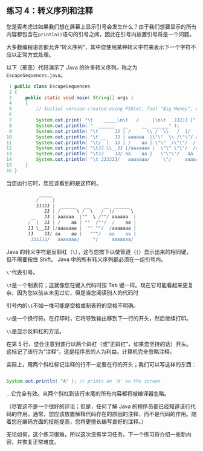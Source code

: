 ## 练习 4：转义序列和注释

您是否考虑过如果我们想在屏幕上显示引号会发生什么？由于我们想要显示的所有内容都包含在`println()`语句的引号之间，因此在引号内放置引号将是一个问题。

大多数编程语言都允许“转义序列”，其中您使用某种转义字符来表示下一个字符不应以正常方式处理。

以下（邪恶）代码演示了 Java 的许多转义序列。称之为`EscapeSequences.java`。

```java
 1 public class EscapeSequences
 2 {
 3     public static void main( String[] args )
 4     {
 5         // Initial version created using FIGlet, font "Big Money", oriented southwest
 6 
 7         System.out.print( "\t    _____\n\t   /     |\n\t   JJJJJ |" );
 8         System.out.println( "  ______   __     __  ______" );
 9         System.out.println( "\t      JJ | /      \\ /  \\   /  |/      \\" );
10         System.out.println( "\t __   JJ | aaaaaa  |\"\"  \\ /\"\"/ aaaaaa  |" );
11         System.out.println( "\t/  |  JJ | /    aa | \"\"  /\"\"/  /    aa |" );
12         System.out.println( "\tJJ \\__JJ |/aaaaaaa |  \"\" \"\"/  /aaaaaaa |" );
13         System.out.println( "\tJJ    JJ/ aa    aa |   \"\"\"/   aa    aa |" );
14         System.out.println( "\t JJJJJJ/   aaaaaaa/     \"/     aaaaaaa/" );
15     }
16 }
```


当您运行它时，您应该看到的是这样的。

```java
            _____
           /     |
           JJJJJ |  ______   __     __  ______
              JJ | /      \ /  \   /  |/      \
         __   JJ | aaaaaa  |""  \ /""/ aaaaaa  |
        /  |  JJ | /    aa | ""  /""/  /    aa |
        JJ \__JJ |/aaaaaaa |  "" ""/  /aaaaaaa |
        JJ    JJ/ aa    aa |   """/   aa    aa |
         JJJJJJ/   aaaaaaa/     "/     aaaaaaa/
```

Java 的转义字符是反斜杠（`\`），这与您按下以使管道（`|`）显示出来的相同键，但不需要按住 Shift。 Java 中的所有转义序列都必须在一组引号内。

`\"`代表引号。

`\t`是一个制表符；这就像您在键入代码时按 Tab 键一样。现在它可能看起来更复杂，因为您以前从未见过它，但是当您阅读别人的代码时

引号内的`\t`不如一堆可能是空格或制表符的空格不明确。

`\n`是一个换行符。在打印时，它将导致输出移到下一行的开头，然后继续打印。

`\\`是显示反斜杠的方法。

在第 5 行，您会注意到该行以两个斜杠（或“正斜杠”，如果您坚持的话）开头。这标记了该行为“注释”，这是程序员的人为利益。计算机完全忽略注释。

实际上，用两个斜杠标记注释的行不一定要在行的开头；我们可以写这样的东西：

```java

System.out.println( "A" ); // prints an 'A' on the screen
```

...它完全有效。从两个斜杠到该行末尾的所有内容都将被编译器忽略。

（尽管这不是一个很好的评论；但是，任何了解 Java 的程序员都已经知道该行代码的作用。通常，您应该放置解释代码存在的原因的注释，而不是代码的作用。随着您在编码方面的技能提高，您将更擅长编写良好的注释。）

无论如何，这个练习很难，所以这次没有学习任务。下一个练习将介绍一些新内容，并恢复正常难度。

